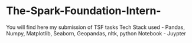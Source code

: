 # The-Spark-Foundation-Intern-
You will find here my submission of TSF tasks
Tech Stack used - Pandas, Numpy, Matplotlib, Seaborn, Geopandas, nltk, python
Notebook - Juypter 
